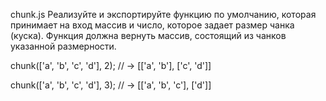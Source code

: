 chunk.js
Реализуйте и экспортируйте функцию по умолчанию, которая принимает на вход массив и число, которое задает размер чанка (куска). Функция должна вернуть массив, состоящий из чанков указанной размерности.

chunk(['a', 'b', 'c', 'd'], 2);
// → [['a', 'b'], ['c', 'd']]

chunk(['a', 'b', 'c', 'd'], 3);
// → [['a', 'b', 'c'], ['d']]
